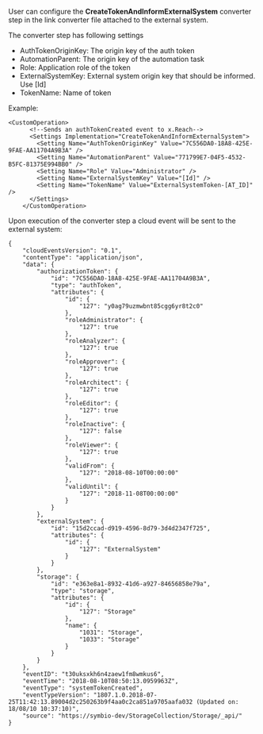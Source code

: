 User can configure the **CreateTokenAndInformExternalSystem** converter step in the link converter file attached to the external system.

The converter step has following settings
- AuthTokenOriginKey: The origin key of the auth token
- AutomationParent: The origin key of the automation task
- Role: Application role of the token
- ExternalSystemKey:  External system origin key that should be informed. Use [Id]
- TokenName: Name of token

Example:
```
<CustomOperation>
      <!--Sends an authTokenCreated event to x.Reach-->
      <Settings Implementation="CreateTokenAndInformExternalSystem">
        <Setting Name="AuthTokenOriginKey" Value="7C556DA0-18A8-425E-9FAE-AA11704A9B3A" />
        <Setting Name="AutomationParent" Value="771799E7-04F5-4532-B5FC-81375E994BB0" />
        <Setting Name="Role" Value="Administrator" />
        <Setting Name="ExternalSystemKey" Value="[Id]" />
        <Setting Name="TokenName" Value="ExternalSystemToken-[AT_ID]" />
      </Settings>
    </CustomOperation>
```

Upon execution of the converter step a cloud event will be sent to the external system:

````
{
	"cloudEventsVersion": "0.1",
	"contentType": "application/json",
	"data": {
		"authorizationToken": {
			"id": "7C556DA0-18A8-425E-9FAE-AA11704A9B3A",
			"type": "authToken",
			"attributes": {
				"id": {
					"127": "y0ag79uzmwbnt85cgg6yr8t2c0"
				},
				"roleAdministrator": {
					"127": true
				},
				"roleAnalyzer": {
					"127": true
				},
				"roleApprover": {
					"127": true
				},
				"roleArchitect": {
					"127": true
				},
				"roleEditor": {
					"127": true
				},
				"roleInactive": {
					"127": false
				},
				"roleViewer": {
					"127": true
				},
				"validFrom": {
					"127": "2018-08-10T00:00:00"
				},
				"validUntil": {
					"127": "2018-11-08T00:00:00"
				}
			}
		},
		"externalSystem": {
			"id": "15d2ccad-d919-4596-8d79-3d4d2347f725",
			"attributes": {
				"id": {
					"127": "ExternalSystem"
				}
			}
		},
		"storage": {
			"id": "e363e8a1-8932-41d6-a927-84656858e79a",
			"type": "storage",
			"attributes": {
				"id": {
					"127": "Storage"
				},
				"name": {
					"1031": "Storage",
					"1033": "Storage"
				}
			}
		}
	},
	"eventID": "t30uksxkh6n4zaew1fm8wmkus6",
	"eventTime": "2018-08-10T08:50:13.0959963Z",
	"eventType": "systemTokenCreated",
	"eventTypeVersion": "1807.1.0.2018-07-25T11:42:13.89004d2c250263b9f4aa0c2ca851a9705aafa032 (Updated on: 18/08/10 10:37:10)",
	"source": "https://symbio-dev/StorageCollection/Storage/_api/"
}
````